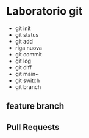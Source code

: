 # Laboratorio git

- git init
- git status
- git add
- riga nuova
- git commit
- git log
- git diff
- git main~
- git switch 
- git branch 


## feature branch

## Pull Requests
